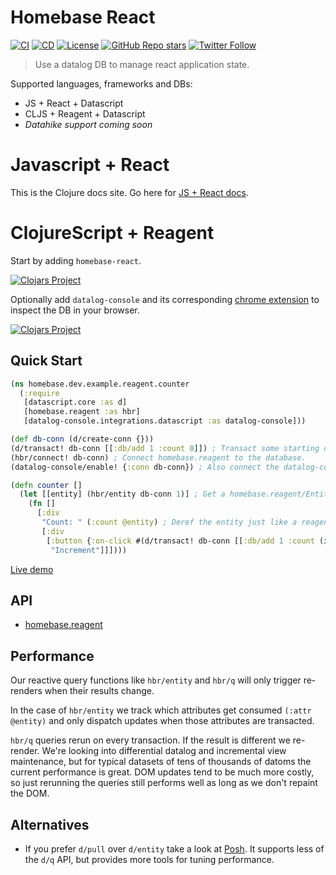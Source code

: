 # Homebase React

[![CI](https://github.com/homebaseio/homebase-react/workflows/CI/badge.svg)](https://github.com/homebaseio/homebase-react/actions?query=workflow%3ACI)
[![CD](https://github.com/homebaseio/homebase-react/workflows/CD/badge.svg)](https://github.com/homebaseio/homebase-react/actions?query=workflow%3ACD)
[![License](https://img.shields.io/github/license/homebaseio/homebase-react.svg)](LICENSE)
[![GitHub Repo stars](https://img.shields.io/github/stars/homebaseio/homebase-react?style=social)](https://github.com/homebaseio/homebase-react)
[![Twitter Follow](https://img.shields.io/twitter/follow/homebase__io?label=Follow&style=social)](https://twitter.com/homebase__io)

> Use a datalog DB to manage react application state.

Supported languages, frameworks and DBs:

- JS + React + Datascript
- CLJS + Reagent + Datascript
- *Datahike support coming soon*

# Javascript + React

This is the Clojure docs site. Go here for [JS + React docs](https://homebase.io/docs/homebase-react).

# ClojureScript + Reagent

Start by adding `homebase-react`.

[![Clojars Project](https://img.shields.io/clojars/v/io.homebase/homebase-react.svg)](https://clojars.org/io.homebase/homebase-react)

Optionally add `datalog-console` and its corresponding [chrome extension](https://chrome.google.com/webstore/detail/datalog-console/cfgbajnnabfanfdkhpdhndegpmepnlmb?hl=en) to inspect the DB in your browser.

[![Clojars Project](https://img.shields.io/clojars/v/io.homebase/datalog-console.svg)](https://clojars.org/io.homebase/datalog-console)

## Quick Start

```clojure
(ns homebase.dev.example.reagent.counter
  (:require
   [datascript.core :as d]
   [homebase.reagent :as hbr]
   [datalog-console.integrations.datascript :as datalog-console]))

(def db-conn (d/create-conn {}))
(d/transact! db-conn [[:db/add 1 :count 0]]) ; Transact some starting data.
(hbr/connect! db-conn) ; Connect homebase.reagent to the database.
(datalog-console/enable! {:conn db-conn}) ; Also connect the datalog-console extension for better debugging.

(defn counter []
  (let [[entity] (hbr/entity db-conn 1)] ; Get a homebase.reagent/Entity. Note the use of db-conn and not @db-conn, this makes it reactive.
    (fn []
      [:div
       "Count: " (:count @entity) ; Deref the entity just like a reagent/atom.
       [:div
        [:button {:on-click #(d/transact! db-conn [[:db/add 1 :count (inc (:count @entity))]])} ; Use d/transact! just like normal.
         "Increment"]]])))
```

[Live demo](https://homebaseio.github.io/homebase-react/index.html#!/homebase.dev.example.reagent)

## API

- [homebase.reagent](https://cljdoc.org/d/io.homebase/homebase-react/CURRENT/api/homebase.reagent)

## Performance

Our reactive query functions like `hbr/entity` and `hbr/q` will only trigger re-renders when their results change.

In the case of `hbr/entity` we track which attributes get consumed `(:attr @entity)` and only dispatch updates when those attributes are transacted.

`hbr/q` queries rerun on every transaction. If the result is different we re-render. We're looking into differential datalog and incremental view maintenance, but for typical datasets of tens of thousands of datoms the current performance is great. DOM updates tend to be much more costly, so just rerunning the queries still performs well as long as we don't repaint the DOM.

## Alternatives

- If you prefer `d/pull` over `d/entity` take a look at [Posh](https://github.com/denistakeda/posh). It supports less of the `d/q` API, but provides more tools for tuning performance.